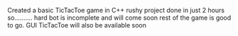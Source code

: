 Created a basic TicTacToe game in C++
rushy project done in just 2 hours so.......... hard bot is incomplete and will come soon rest of the game is good to go.
GUI TicTacToe will also be available soon
